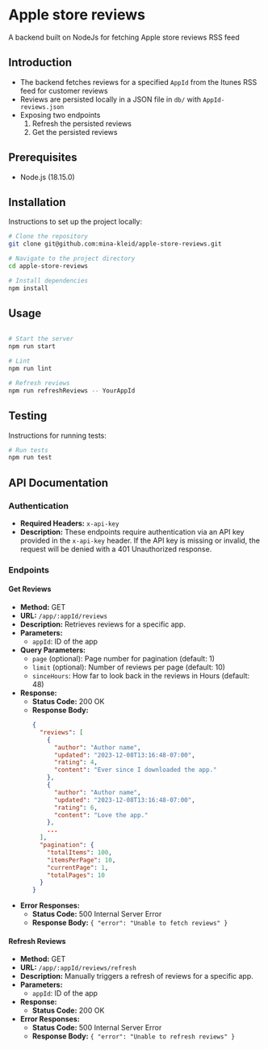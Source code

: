# Apple store reviews

A backend built on NodeJs for fetching Apple store reviews RSS feed

## Introduction

- The backend fetches reviews for a specified `AppId` from the Itunes RSS feed for customer reviews
- Reviews are persisted locally in a JSON file in `db/` with `AppId-reviews.json`
- Exposing two endpoints
  1. Refresh the persisted reviews
  2. Get the persisted reviews

## Prerequisites

- Node.js (18.15.0)

## Installation

Instructions to set up the project locally:

```bash
# Clone the repository
git clone git@github.com:mina-kleid/apple-store-reviews.git

# Navigate to the project directory
cd apple-store-reviews

# Install dependencies
npm install
```

## Usage

```bash

# Start the server
npm run start

# Lint
npm run lint

# Refresh reviews
npm run refreshReviews -- YourAppId
```

## Testing

Instructions for running tests:

```bash
# Run tests
npm run test
```

## API Documentation

### Authentication

- **Required Headers:** `x-api-key`
- **Description:** These endpoints require authentication via an API key provided in the `x-api-key` header. If the API key is missing or invalid, the request will be denied with a 401 Unauthorized response.

### Endpoints

#### Get Reviews

- **Method:** GET
- **URL:** `/app/:appId/reviews`
- **Description:** Retrieves reviews for a specific app.
- **Parameters:**
  - `appId`: ID of the app
- **Query Parameters:**
  - `page` (optional): Page number for pagination (default: 1)
  - `limit` (optional): Number of reviews per page (default: 10)
  - `sinceHours`: How far to look back in the reviews in Hours (default: 48)
- **Response:**
  - **Status Code:** 200 OK
  - **Response Body:**
    ```json
    {
      "reviews": [
        {
          "author": "Author name",
          "updated": "2023-12-08T13:16:48-07:00",
          "rating": 4,
          "content": "Ever since I downloaded the app."
        },
        {
          "author": "Author name",
          "updated": "2023-12-08T13:16:48-07:00",
          "rating": 6,
          "content": "Love the app."
        },
        ...
      ],
      "pagination": {
        "totalItems": 100,
        "itemsPerPage": 10,
        "currentPage": 1,
        "totalPages": 10
      }
    }
    ```
- **Error Responses:**
  - **Status Code:** 500 Internal Server Error
  - **Response Body:** `{ "error": "Unable to fetch reviews" }`

#### Refresh Reviews

- **Method:** GET
- **URL:** `/app/:appId/reviews/refresh`
- **Description:** Manually triggers a refresh of reviews for a specific app.
- **Parameters:**
  - `appId`: ID of the app
- **Response:**
  - **Status Code:** 200 OK
- **Error Responses:**
  - **Status Code:** 500 Internal Server Error
  - **Response Body:** `{ "error": "Unable to refresh reviews" }`
